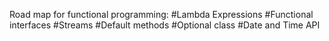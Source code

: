 Road map for functional programming:
#Lambda Expressions
#Functional interfaces
#Streams
#Default methods
#Optional class
#Date and Time API
